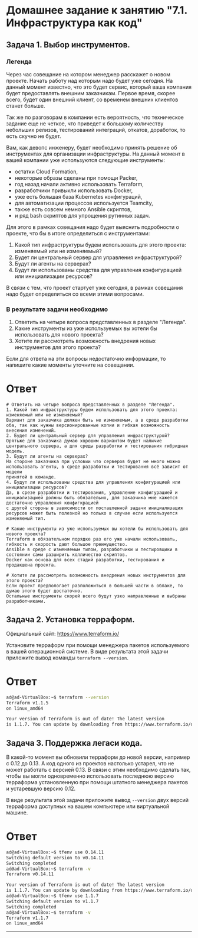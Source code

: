 # Домашнее задание к занятию "7.1. Инфраструктура как код"

## Задача 1. Выбор инструментов. 
 
### Легенда
 
Через час совещание на котором менеджер расскажет о новом проекте. Начать работу над которым надо 
будет уже сегодня. 
На данный момент известно, что это будет сервис, который ваша компания будет предоставлять внешним заказчикам.
Первое время, скорее всего, будет один внешний клиент, со временем внешних клиентов станет больше.

Так же по разговорам в компании есть вероятность, что техническое задание еще не четкое, что приведет к большому
количеству небольших релизов, тестирований интеграций, откатов, доработок, то есть скучно не будет.  
   
Вам, как девопс инженеру, будет необходимо принять решение об инструментах для организации инфраструктуры.
На данный момент в вашей компании уже используются следующие инструменты: 
- остатки Сloud Formation, 
- некоторые образы сделаны при помощи Packer,
- год назад начали активно использовать Terraform, 
- разработчики привыкли использовать Docker, 
- уже есть большая база Kubernetes конфигураций, 
- для автоматизации процессов используется Teamcity, 
- также есть совсем немного Ansible скриптов, 
- и ряд bash скриптов для упрощения рутинных задач.  

Для этого в рамках совещания надо будет выяснить подробности о проекте, что бы в итоге определиться с инструментами:

1. Какой тип инфраструктуры будем использовать для этого проекта: изменяемый или не изменяемый?
1. Будет ли центральный сервер для управления инфраструктурой?
1. Будут ли агенты на серверах?
1. Будут ли использованы средства для управления конфигурацией или инициализации ресурсов? 
 
В связи с тем, что проект стартует уже сегодня, в рамках совещания надо будет определиться со всеми этими вопросами.

### В результате задачи необходимо

1. Ответить на четыре вопроса представленных в разделе "Легенда". 
1. Какие инструменты из уже используемых вы хотели бы использовать для нового проекта? 
1. Хотите ли рассмотреть возможность внедрения новых инструментов для этого проекта? 

Если для ответа на эти вопросы недостаточно информации, то напишите какие моменты уточните на совещании.

# Ответ
```
# Ответить на четыре вопроса представленных в разделе "Легенда".
1. Какой тип инфраструктуры будем использовать для этого проекта: изменяемый или не изменяемый?
Вариант для заказчика должен быть не изменяемым, а в среде разработки оба, так как нужны версионированные копии и гибкая возможность внесения изменений.
2. Будет ли центральный сервер для управления инфраструктурой?
Орятьже для заказчика думаю хорошим вариантом будет наличие центрального сервера, а для среды разработки и тестирования гибридная модель.
3. Будут ли агенты на серверах?
На стороне заказчика при условии что серверов будет не много можно использовать агенты, в среде разработки и тестирования всё зависит от модели
принятой в команде.
4. Будут ли использованы средства для управления конфигурацией или инициализации ресурсов?
Да, в срезе разработки и тестирования, управление конфигурацией и инициализацией должны быть обязательно, для заказчика мне кажется достаточно управления конфигкрацией
с другой стороны в зависимости от поставленной задачи инициализация ресурсов может быть полезной но только в случае если используется изменяемый тип.

# Какие инструменты из уже используемых вы хотели бы использовать для нового проекта?
Terraform в обязательном порядке раз его уже начали использовать, гибкость и скорость дают большое преимущество.
Ansible в среде с изменяемым типом, разработчики и тестировщики в состоянии сами разширить колличество скриптов.
Docker как основа для всех стадий разработки, тестирования и продакшена проекта.

# Хотите ли рассмотреть возможность внедрения новых инструментов для этого проекта?
Если проект предпологает разположиться в большей части в облаке, то думаю этого будет достаточно.
Остальные инструменты скорей всего будут узко направленные и выбраны разработчиками.
```

## Задача 2. Установка терраформ. 

Официальный сайт: https://www.terraform.io/

Установите терраформ при помощи менеджера пакетов используемого в вашей операционной системе.
В виде результата этой задачи приложите вывод команды `terraform --version`.

# Ответ
```bash
ad@ad-VirtualBox:~$ terraform --version
Terraform v1.1.5
on linux_amd64

Your version of Terraform is out of date! The latest version
is 1.1.7. You can update by downloading from https://www.terraform.io/downloads.html
```
## Задача 3. Поддержка легаси кода. 

В какой-то момент вы обновили терраформ до новой версии, например с 0.12 до 0.13. 
А код одного из проектов настолько устарел, что не может работать с версией 0.13. 
В связи с этим необходимо сделать так, чтобы вы могли одновременно использовать последнюю версию терраформа установленную при помощи
штатного менеджера пакетов и устаревшую версию 0.12. 

В виде результата этой задачи приложите вывод `--version` двух версий терраформа доступных на вашем компьютере 
или виртуальной машине.

# Ответ
```bash
ad@ad-VirtualBox:~$ tfenv use 0.14.11
Switching default version to v0.14.11
Switching completed
ad@ad-VirtualBox:~$ terraform -v
Terraform v0.14.11

Your version of Terraform is out of date! The latest version
is 1.1.7. You can update by downloading from https://www.terraform.io/downloads.html
ad@ad-VirtualBox:~$ tfenv use 1.1.7
Switching default version to v1.1.7
Switching completed
ad@ad-VirtualBox:~$ terraform -v
Terraform v1.1.7
on linux_amd64
```
---
